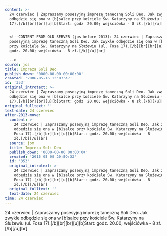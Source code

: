 ```yaml
---
content: >-
  24 czerwiec | Zapraszamy posesyjną imprezę taneczną Soli Deo. Jak zwykle
  odbędzie się ona w [b]salce przy kościele Św. Katarzyny na Służewiu (ul. Fosa
  17).[/b][br][br][u][b]Start: godz. 20.00; wejściówka - 8 zł.[/b][/u][br]


  <!--CONTENT FROM OLD SERVER (jos before 2013): 24 czerwiec | Zapraszamy
  posesyjną imprezę taneczną Soli Deo. Jak zwykle odbędzie się ona w [b]salce
  przy kościele Św. Katarzyny na Służewiu (ul. Fosa 17).[/b][br][br][u][b]Start:
  godz. 20.00; wejściówka - 8 zł.[/b][/u][br]

  -->
source: jos
title: Impreza Soli Deo
publish_down: '0000-00-00 00:00:00'
created: '2006-05-16 13:07:47'
id: '353'
original_introtext: >-
  24 czerwiec | Zapraszamy posesyjną imprezę taneczną Soli Deo. Jak zwykle
  odbędzie się ona w [b]salce przy kościele Św. Katarzyny na Służewiu (ul. Fosa
  17).[/b][br][br][u][b]Start: godz. 20.00; wejściówka - 8 zł.[/b][/u][br]
original_fulltext: ''
text-date: 24 czerwiec
after-2013-move:
  content: >-
    24 czerwiec | Zapraszamy posesyjną imprezę taneczną Soli Deo. Jak zwykle
    odbędzie się ona w [b]salce przy kościele Św. Katarzyny na Służewiu (ul.
    Fosa 17).[/b][br][br][u][b]Start: godz. 20.00; wejściówka - 8
    zł.[/b][/u][br]
  source: jom
  title: Impreza Soli Deo
  publish_down: '0000-00-00 00:00:00'
  created: '2013-05-08 20:59:32'
  id: '353'
  original_introtext: >-
    24 czerwiec | Zapraszamy posesyjną imprezę taneczną Soli Deo. Jak zwykle
    odbędzie się ona w [b]salce przy kościele Św. Katarzyny na Służewiu (ul.
    Fosa 17).[/b][br][br][u][b]Start: godz. 20.00; wejściówka - 8
    zł.[/b][/u][br]
  original_fulltext: ''
  text-date: 24 czerwiec
time: 24 czerwiec
---
```

24 czerwiec | Zapraszamy posesyjną imprezę taneczną Soli Deo. Jak zwykle odbędzie się ona w [b]salce przy kościele Św. Katarzyny na Służewiu (ul. Fosa 17).[/b][br][br][u][b]Start: godz. 20.00; wejściówka - 8 zł.[/b][/u][br]

<!--CONTENT FROM OLD SERVER (jos before 2013): 24 czerwiec | Zapraszamy posesyjną imprezę taneczną Soli Deo. Jak zwykle odbędzie się ona w [b]salce przy kościele Św. Katarzyny na Służewiu (ul. Fosa 17).[/b][br][br][u][b]Start: godz. 20.00; wejściówka - 8 zł.[/b][/u][br]
-->

<!--{{json:{"created_date":"2006-05-16 13:07:47","publish_down":"0000-00-00 00:00:00","id":"353"}}}-->